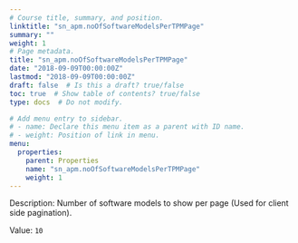 ```yaml
---
# Course title, summary, and position.
linktitle: "sn_apm.noOfSoftwareModelsPerTPMPage"
summary: ""
weight: 1
# Page metadata.
title: "sn_apm.noOfSoftwareModelsPerTPMPage"
date: "2018-09-09T00:00:00Z"
lastmod: "2018-09-09T00:00:00Z"
draft: false  # Is this a draft? true/false
toc: true  # Show table of contents? true/false
type: docs  # Do not modify.

# Add menu entry to sidebar.
# - name: Declare this menu item as a parent with ID name.
# - weight: Position of link in menu.
menu:
  properties:
    parent: Properties
    name: "sn_apm.noOfSoftwareModelsPerTPMPage"
    weight: 1
---
```


Description: Number of software models to show per page (Used for client side pagination).


Value: `10`